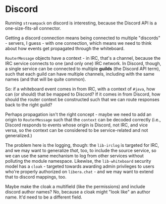 # Discord

Running `streampack` on discord is interesting, because the Discord API is a one-size-fits-all connector.

Getting a discord connection means being connected to multiple "discords" - servers, I guess - with one connection, which means we need to think about how events get propagated through the whiteboard.

`RouterMessage` objects have a context - in IRC, that's a channel, because the IRC service connects to one (and only one) IRC network. In Discord, though, a single service can be connected to multiple **guilds** (the Discord API term), such that each guild can have multiple channels, including with the same names (and that will be quite common).

So: if a whiteboard event comes in from IRC, with a context of `#java`, how can (or should) that be mapped to Discord? If it comes in from Discord, how should the router context be constructed such that we can route responses back to the right guild?

Perhaps propagation isn't the right concept - maybe we need to add an origin to `RouterMessage` such that the `context` can be decoded correctly (i.e., Discord responds to events whose origin is Discord, not IRC, and vice versa, so the context can be considered to be service-related and not generalized.)

The problem here is the logging, though: the `lib-irclog` is targeted for IRC, and we may want to generalize *that*, too, to include the source service, so we can use the same mechanism to log from other services without polluting the module namespace. Likewise, the `lib-whiteboard` security model has a `cloak` - targeted towards awarding admin privileges to users who're properly authorized on `libera.chat` - and we may want to extend that to discord mappings, too. 

Maybe make the cloak a multifield (like the permissions) and include discord author names? No, because a cloak might "look like" an author name. It'd need to be a different field.
